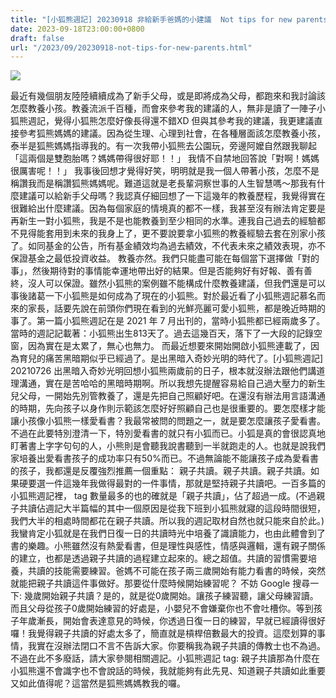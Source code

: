 ```yaml
---
title: "[小狐熊週記] 20230918 非給新手爸媽的小建議  Not tips for new parents"
date: 2023-09-18T23:00:00+0800
draft: false
url: "/2023/09/20230918-not-tips-for-new-parents.html"
---
```


![](https://blogger.googleusercontent.com/img/b/R29vZ2xl/AVvXsEhPgTsSTfX75ITGpknn5xh7sDgtgzY426Yc_jvDtfDyM3ckJv0Kz9C7wzfyLZbTQVAOdMLKgn7GnQutsjBIjQ3GlfMY_IciWoPaPK6_l8vPmIO92AjGeZUuxuUs42CZyY40j4EZR6VJG8LrQ-D3X-kYXdiz8yDeOZ_bEjcHWkofm2vIeX9CWSDhqEs4tYY/s320/PXL_20230914_043115190.jpg)



最近有幾個朋友陸陸續續成為了新手父母，或是即將成為父母，都跑來和我討論該怎麼教養小孩。教養流派千百種，而會來參考我的建議的人，無非是讀了一陣子小狐熊週記，覺得小狐熊怎麼好像長得還不錯XD 但與其參考我的建議，我更建議直接參考狐熊媽媽的建議。因為從生理、心理到社會，在各種層面該怎麼教養小孩，泰半是狐熊媽媽指導我的。有一次我帶小狐熊去公園玩，旁邊阿嬤自然跟我聊起「這兩個是雙胞胎嗎？媽媽帶得很好耶！！」 我情不自禁地回答說「對啊！媽媽很厲害呢！！」 我事後回想才覺得好笑，明明就是我一個人帶著小孩，怎麼不是稱讚我而是稱讚狐熊媽媽呢。難道這就是老長輩洞察世事的人生智慧嗎～那我有什麼建議可以給新手父母嗎？我認真仔細回想了一下這幾年的教養歷程，我覺得實在很難給出什麼建議。因為每個家庭的情境真的都不一樣，我甚至沒有辦法肯定要是再新生一對小狐熊，我是不是也能教養到至少相同的水準。連我自己過去的經驗都不見得能套用到未來的我身上了，更不要說要拿小狐熊的教養經驗去套在別家小孩了。如同基金的公告，所有基金績效均為過去績效，不代表未來之績效表現，亦不保證基金之最低投資收益。 教養亦然。我們只能盡可能在每個當下選擇做「對的事」，然後期待對的事情能幸運地帶出好的結果。但是否能夠好有好報、善有善終，沒人可以保證。雖然小狐熊的案例雖不能構成什麼教養建議，但我們還是可以事後諸葛一下小狐熊是如何成為了現在的小狐熊。對於最近看了小狐熊週記慕名而來的家長，話要先說在前頭你們現在看到的光鮮亮麗可愛小狐熊，都是晚近時期的事了。第一篇小狐熊週記在是 2021 年 7 月出刊的，當時小狐熊都已經兩歲多了。當時的週記記載著：小狐熊出生813天了。過去這幾百天，落下了一大段的記錄空窗，因為實在是太累了，無心也無力。 而最近想要來開始開啟小狐熊連載了，因為育兒的痛苦黑暗期似乎已經過了。是出黑暗入奇妙光明的時代了。[小狐熊週記] 20210726 出黑暗入奇妙光明回想小狐熊兩歲前的日子，根本就沒辦法跟他們講道理溝通，實在是苦哈哈的黑暗時期啊。所以我想先提醒容易給自己過大壓力的新生兒父母，一開始先別管教養了，還是先把自己照顧好吧。在還沒有辦法用言語溝通的時期，先向孩子以身作則示範該怎麼好好照顧自己也是很重要的。要怎麼樣才能讓小孩像小狐熊一樣愛看書？我最常被問的問題之一，就是要怎麼讓孩子愛看書。不過在此要特別澄清一下，特別愛看書的就只有小狐而已。小狐是真的會很認真地盯著書上字字句句的人，小熊則是會聽我說書聽到一半就跑走的人。也就是說我們家培養出愛看書孩子的成功率只有50%而已。不過無論能不能讓孩子成為愛看書的孩子，我都還是反覆強烈推薦一個重點： 親子共讀。親子共讀。親子共讀。如果硬要選一件這幾年我做得最對的一件事情，那就是堅持親子共讀吧。一百多篇的小狐熊週記裡， tag 數量最多的也的確就是「親子共讀」，佔了超過一成。(不過親子共讀佔週記大半篇幅的其中一個原因是從我下班到小狐熊就寢的這段時間很短，我們大半的相處時間都花在親子共讀。所以我的週記取材自然也就只能來自於此。)我蠻肯定小狐就是在我們日復一日的共讀時光中培養了識讀能力，也由此體會到了書的樂趣。小熊雖然沒有熱愛看書，但是理性與感性，情感與邏輯，還有親子關係的建立，也都是透過親子共讀的過程建立起來的。總之超值。共讀的習慣需要培養，共讀的技能需要練習。爸媽不可能在孩子兩三歲開始有能力看書的時候，突然就能把親子共讀這件事做好。那要從什麼時候開始練習呢？ 不妨 Google 搜尋一下: 幾歲開始親子共讀？是的，就是從0歲開始。讓孩子練習聽，讓父母練習讀。而且父母從孩子0歲開始練習的好處是，小嬰兒不會嫌棄你也不會吐槽你。等到孩子年歲漸長，開始會表達意見的時候，你透過日復一日的練習，早就已經讀得很好囉！我覺得親子共讀的好處太多了，簡直就是槓桿倍數最大的投資。這麼划算的事情，我實在沒辦法閉口不言不告訴大家。你要稱我為親子共讀的傳教士也不為過。不過在此不多廢話，請大家參閱相關週記。小狐熊週記 tag: 親子共讀那為什麼在小狐熊還不會識字也不會說話的時候，我就能夠有此先見、知道親子共讀如此重要又如此值得呢？這當然是狐熊媽媽教我的囉。
